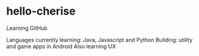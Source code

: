 # hello-cherise
Learning GitHub

Languages currently learning: Java, Javascript and Python
Building: utility and game apps in Android
Also learning UX
